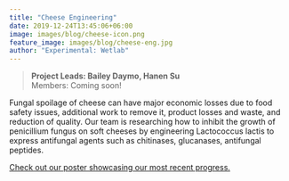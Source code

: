 ```yaml
---
title: "Cheese Engineering"
date: 2019-12-24T13:45:06+06:00
image: images/blog/cheese-icon.png
feature_image: images/blog/cheese-eng.jpg
author: "Experimental: Wetlab"
---
```

> **Project Leads: Bailey Daymo, Hanen Su**\
> Members: Coming soon!

Fungal spoilage of cheese can have major economic losses due to food safety issues, additional work to remove it, product losses and waste, and reduction of quality. Our team is researching how to inhibit the growth of penicillium fungus on soft cheeses by engineering Lactococcus lactis to express antifungal agents such as chitinases, glucanases, antifungal peptides.

[Check out our poster showcasing our most recent progress.](https://drive.google.com/file/d/19VfJ7_VXF3idfp1OVNFcXfxxell7w2n_/view?usp=sharing)